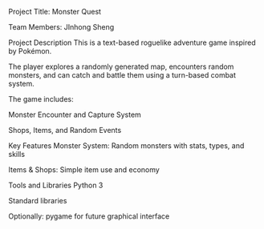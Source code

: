 Project Title:
Monster Quest

Team Members:
JInhong Sheng

Project Description
This is a text-based roguelike adventure game inspired by Pokémon.

The player explores a randomly generated map, encounters random monsters, and can catch and battle them using a turn-based combat system.

The game includes:

Monster Encounter and Capture System

Shops, Items, and Random Events 

Key Features
 Monster System: Random monsters with stats, types, and skills

 Items & Shops: Simple item use and economy

Tools and Libraries
Python 3

Standard libraries 

Optionally: pygame for future graphical interface

